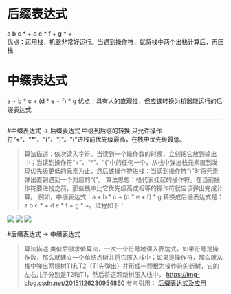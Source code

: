 # 后缀表达式  
a b c * + d e * f + g * +  
优点：运用栈，机器非常好运行。当遇到操作符，就将栈中两个出栈计算后，再压栈
# 中缀表达式  
a + b * c + (d * e + f) * g 
优点：具有人的直观性，但应该转换为机器能运行的后缀表达式
*** 
#中缀表达式 -> 后缀表达式
中缀到后缀的转换
只允许操作符“+”、“*”、“(”、“)”。“(”进栈前优先级最高，在栈中优先级最低。 
> 算法描述：依次读入字符。当读到一个操作数的时候，立刻把它放到输出中；当读到操作符“+”、“*”、“(”中的任何一个，从栈中弹出栈元素直到发现优先级更低的元素为止，然后该操作符进栈；当读到操作符“)”时将元素弹出直到遇到一个对应的“(”。 
算法思想：栈代表挂起的操作符。在当前操作符要进栈之前，那些栈中比它优先级高或相等的操作符就应该弹出完成计算。 
例如，中缀表达式：a + b * c + (d * e + f) * g 
转换成后缀表达式是：a b c * + d e * f + g * +。过程如下： 

![](https://img-blog.csdn.net/20151126223357728)
![](https://img-blog.csdn.net/20151126223448309)
![](https://img-blog.csdn.net/20151126223519614)

#后缀表达式 -> 中缀表达式
> 算法描述:类似后缀求值算法，一次一个符号地读入表达式。如果符号是操作数，那么就建立一个单结点树并将它压入栈中；如果是操作符，那么就从栈中弹出两棵树T1和T2（T1先弹出）并形成一颗根为操作符的新树，它的左右儿子分别是T2和T1，然后将这颗新树压入栈中。 
https://img-blog.csdn.net/20151126230954860
参考引用：
[后缀表达式及应用](https://blog.csdn.net/u011141102/article/details/50004101)